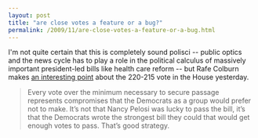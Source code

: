 ```yaml
---
layout: post
title: "are close votes a feature or a bug?"
permalink: /2009/11/are-close-votes-a-feature-or-a-bug.html
---
```


<p>I&#39;m not quite certain that this is completely sound polisci -- public optics and the news cycle has to play a role in the political calculus of massively important president-led bills like health care reform -- but Rafe Colburn makes <a href="http://rc3.org/2009/11/08/close-votes-are-a-feature-not-a-bug/">an interesting point</a> about the 220-215 vote in the House yesterday.</p>

<blockquote>Every vote over the minimum necessary to secure passage represents compromises that the Democrats as a group would prefer not to make. It’s not that Nancy Pelosi was lucky to pass the bill, it’s that the Democrats wrote the strongest bill they could that would get enough votes to pass. That’s good strategy.</blockquote>


